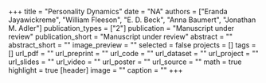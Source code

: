 +++
title = "Personality Dynamics"
date = "NA"
authors = ["Eranda Jayawickreme", "William Fleeson", "E. D. Beck", "Anna Baumert", "Jonathan M. Adler"]
publication_types = ["2"]
publication = "Manuscript under review"
publication_short = "Manuscript under review"
abstract = ""
abstract_short = ""
image_preview = ""
selected = false
projects = []
tags = []
url_pdf = ""
url_preprint = ""
url_code = ""
url_dataset = ""
url_project = ""
url_slides = ""
url_video = ""
url_poster = ""
url_source = ""
math = true
highlight = true
[header]
image = ""
caption = ""
+++
